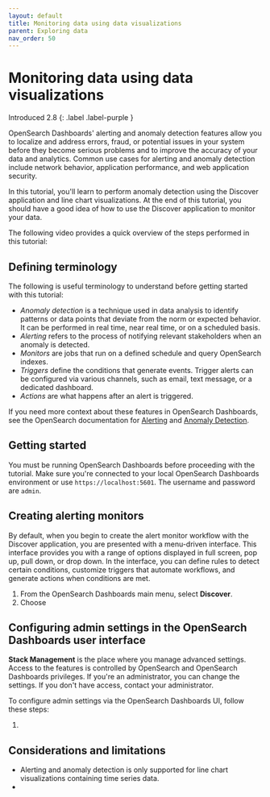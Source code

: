 ```yaml
---
layout: default
title: Monitoring data using data visualizations 
parent: Exploring data
nav_order: 50
---
```


# Monitoring data using data visualizations
Introduced 2.8
{: .label .label-purple }

OpenSearch Dashboards' alerting and anomaly detection features allow you to localize and address errors, fraud, or potential issues in your system before they become serious problems and to improve the accuracy of your data and analytics. Common use cases for alerting and anomaly detection include network behavior, application performance, and web application security.

In this tutorial, you'll learn to perform anomaly detection using the Discover application and line chart visualizations. At the end of this tutorial, you should have a good idea of how to use the Discover application to monitor your data.

The following video provides a quick overview of the steps performed in this tutorial:

<insert demo from SME>

## Defining terminology

The following is useful terminology to understand before getting started with this tutorial:

- _Anomaly detection_ is a technique used in data analysis to identify patterns or data points that deviate from the norm or expected behavior. It can be performed in real time, near real time, or on a scheduled basis.
- _Alerting_ refers to the process of notifying relevant stakeholders when an anomaly is detected. 
- _Monitors_ are jobs that run on a defined schedule and query OpenSearch indexes.
- _Triggers_ define the conditions that generate events. Trigger alerts can be configured via various channels, such as email, text message, or a dedicated dashboard.
- _Actions_ are what happens after an alert is triggered.

If you need more context about these features in OpenSearch Dashboards, see the OpenSearch documentation for [Alerting]({{site.url}}{{site.baseurl}}/observing-your-data/alerting/index/) and [Anomaly Detection]({{site.url}}{{site.baseurl}}/observing-your-data/ad/index/). 

## Getting started

You must be running OpenSearch Dashboards before proceeding with the tutorial. Make sure you're connected to your local OpenSearch Dashboards environment or use `https://localhost:5601`. The username and password are `admin`.

## Creating alerting monitors

By default, when you begin to create the alert monitor workflow with the Discover application, you are presented with a menu-driven interface. This interface provides you with a range of options displayed in full screen, pop up, pull down, or drop down. In the interface, you can define rules to detect certain conditions, customize triggers that automate workflows, and generate actions when conditions are met.

1. From the OpenSearch Dashboards main menu, select **Discover**.
2. Choose 


## Configuring admin settings in the OpenSearch Dashboards user interface

**Stack Management** is the place where you manage advanced settings. Access to the features is controlled by OpenSearch and OpenSearch Dashboards privileges. If you're an administrator, you can change the settings. If you don't have access, contact your administrator.   

To configure admin settings via the OpenSearch Dashboards UI, follow these steps:

1. 













## Considerations and limitations

<Need SME input>

- Alerting and anomaly detection is only supported for line chart visualizations containing time series data.
- 
